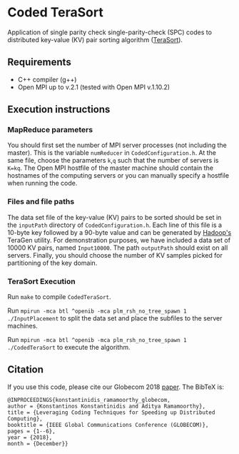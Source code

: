 # Coded TeraSort
Application of single parity check single-parity-check (SPC) codes to distributed key-value (KV) pair sorting algorithm ([TeraSort](http://sortbenchmark.org/YahooHadoop.pdf)). 

## Requirements
- C++ compiler (g++)
- Open MPI up to v.2.1 (tested with Open MPI v.1.10.2)

## Execution instructions

### MapReduce parameters
You should first set the number of MPI server processes (not including the master). This is the variable `numReducer` in `CodedConfiguration.h`.  At the same file, choose the parameters `k`,`q` such that the number of servers is `K=kq`. The Open MPI hostfile of the master machine should contain the hostnames of the computing servers or you can manually specify a hostfile when running the code.  

### Files and file paths
The data set file of the key-value (KV) pairs to be sorted should be set in the `inputPath` directory of `CodedConfiguration.h`.  Each line of this file is a 10-byte key followed by a 90-byte value and can be generated by [Hadoop's](http://hadoop.apache.org/) TeraGen utility.  For demonstration purposes, we have included a data set of 10000 KV pairs, named `Input10000`.  The path `outputPath` should exist on all servers. Finally, you should choose the number of KV samples picked for partitioning of the key domain. 

### TeraSort Execution
Run `make` to compile `CodedTeraSort`.

Run `mpirun -mca btl ^openib -mca plm_rsh_no_tree_spawn 1 ./InputPlacement` to split the data set and place the subfiles to the server machines.

Run `mpirun -mca btl ^openib -mca plm_rsh_no_tree_spawn 1 ./CodedTeraSort` to execute the algorithm.

## Citation
If you use this code, please cite our Globecom 2018 [paper](https://ieeexplore.ieee.org/document/8647133). The BibTeX is:
```
@INPROCEEDINGS{konstantinidis_ramamoorthy_globecom, 
author = {Konstantinos Konstantinidis and Aditya Ramamoorthy},
title = {Leveraging Coding Techniques for Speeding up Distributed Computing},
booktitle = {IEEE Global Communications Conference (GLOBECOM)},
pages = {1--6},
year = {2018},
month = {December}}
```